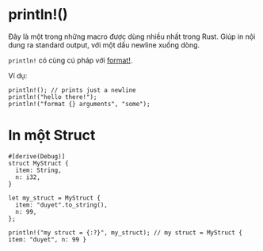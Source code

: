 # println!()

Đây là một trong những macro được dùng nhiều nhất trong Rust.
Giúp in nội dung ra standard output, với một dấu newline xuống dòng.

`println!` có cùng cú pháp với [format!](./format.md).

Ví dụ:

```rust,editable
println!(); // prints just a newline
println!("hello there!");
println!("format {} arguments", "some");
```

# In một Struct

```rust,editable
#[derive(Debug)]
struct MyStruct {
  item: String,
  n: i32,
}

let my_struct = MyStruct {
  item: "duyet".to_string(),
  n: 99,
};

println!("my struct = {:?}", my_struct); // my struct = MyStruct { item: "duyet", n: 99 }
```
